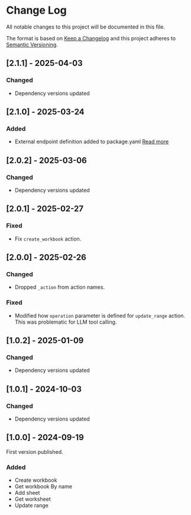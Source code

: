 # Change Log

All notable changes to this project will be documented in this file.

The format is based on [Keep a Changelog](https://keepachangelog.com/)
and this project adheres to [Semantic Versioning](https://semver.org/).

## [2.1.1] - 2025-04-03

### Changed

- Dependency versions updated

## [2.1.0] - 2025-03-24

### Added

- External endpoint definition added to package.yaml [Read more](https://sema4.ai/docs/team-edition/marketplace/snowflake-admin#managing-external-access)

## [2.0.2] - 2025-03-06

### Changed

- Dependency versions updated

## [2.0.1] - 2025-02-27

### Fixed

- Fix `create_workbook` action.

## [2.0.0] - 2025-02-26

### Changed

- Dropped `_action` from action names.

### Fixed

- Modified how `operation` parameter is defined for `update_range` action.
  This was problematic for LLM tool calling.

## [1.0.2] - 2025-01-09

### Changed

- Dependency versions updated

## [1.0.1] - 2024-10-03

### Changed

- Dependency versions updated

## [1.0.0] - 2024-09-19

First version published.

### Added

- Create workbook
- Get workbook By name
- Add sheet
- Get worksheet
- Update range
